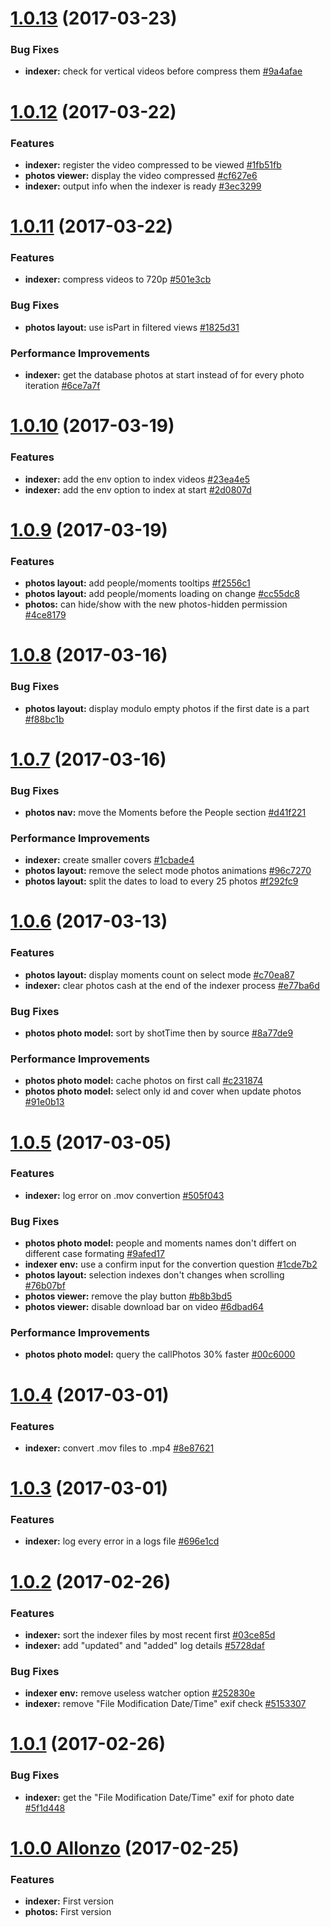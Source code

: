 <a name="1.0.13"></a>
# [1.0.13](https://github.com/CodeCorico/allons-y-photos/compare/1.0.12...1.0.13) (2017-03-23)

### Bug Fixes
* **indexer:** check for vertical videos before compress them [#9a4afae](https://github.com/CodeCorico/allons-y-photos/commit/9a4afae)

<a name="1.0.12"></a>
# [1.0.12](https://github.com/CodeCorico/allons-y-photos/compare/1.0.11...1.0.12) (2017-03-22)

### Features
* **indexer:** register the video compressed to be viewed [#1fb51fb](https://github.com/CodeCorico/allons-y-photos/commit/1fb51fb)
* **photos viewer:** display the video compressed [#cf627e6](https://github.com/CodeCorico/allons-y-photos/commit/cf627e6)
* **indexer:** output info when the indexer is ready [#3ec3299](https://github.com/CodeCorico/allons-y-photos/commit/3ec3299)

<a name="1.0.11"></a>
# [1.0.11](https://github.com/CodeCorico/allons-y-photos/compare/1.0.10...1.0.11) (2017-03-22)

### Features
* **indexer:** compress videos to 720p [#501e3cb](https://github.com/CodeCorico/allons-y-photos/commit/501e3cb)

### Bug Fixes
* **photos layout:** use isPart in filtered views [#1825d31](https://github.com/CodeCorico/allons-y-photos/commit/1825d31)

### Performance Improvements
* **indexer:** get the database photos at start instead of for every photo iteration [#6ce7a7f](https://github.com/CodeCorico/allons-y-photos/commit/6ce7a7f)

<a name="1.0.10"></a>
# [1.0.10](https://github.com/CodeCorico/allons-y-photos/compare/1.0.9...1.0.10) (2017-03-19)

### Features
* **indexer:** add the env option to index videos [#23ea4e5](https://github.com/CodeCorico/allons-y-photos/commit/23ea4e5)
* **indexer:** add the env option to index at start [#2d0807d](https://github.com/CodeCorico/allons-y-photos/commit/2d0807d)

<a name="1.0.9"></a>
# [1.0.9](https://github.com/CodeCorico/allons-y-photos/compare/1.0.8...1.0.9) (2017-03-19)

### Features
* **photos layout:** add people/moments tooltips [#f2556c1](https://github.com/CodeCorico/allons-y-photos/commit/f2556c1)
* **photos layout:** add people/moments loading on change [#cc55dc8](https://github.com/CodeCorico/allons-y-photos/commit/cc55dc8)
* **photos:** can hide/show with the new photos-hidden permission [#4ce8179](https://github.com/CodeCorico/allons-y-photos/commit/4ce8179)

<a name="1.0.8"></a>
# [1.0.8](https://github.com/CodeCorico/allons-y-photos/compare/1.0.7...1.0.8) (2017-03-16)

### Bug Fixes
* **photos layout:** display modulo empty photos if the first date is a part [#f88bc1b](https://github.com/CodeCorico/allons-y-photos/commit/f88bc1b)

<a name="1.0.7"></a>
# [1.0.7](https://github.com/CodeCorico/allons-y-photos/compare/1.0.6...1.0.7) (2017-03-16)

### Bug Fixes
* **photos nav:** move the Moments before the People section [#d41f221](https://github.com/CodeCorico/allons-y-photos/commit/d41f221)

### Performance Improvements
* **indexer:** create smaller covers [#1cbade4](https://github.com/CodeCorico/allons-y-photos/commit/1cbade4)
* **photos layout:** remove the select mode photos animations [#96c7270](https://github.com/CodeCorico/allons-y-photos/commit/96c7270)
* **photos layout:** split the dates to load to every 25 photos [#f292fc9](https://github.com/CodeCorico/allons-y-photos/commit/f292fc9)

<a name="1.0.6"></a>
# [1.0.6](https://github.com/CodeCorico/allons-y-photos/compare/1.0.5...1.0.6) (2017-03-13)

### Features
* **photos layout:** display moments count on select mode [#c70ea87](https://github.com/CodeCorico/allons-y-photos/commit/c70ea87)
* **indexer:** clear photos cash at the end of the indexer process [#e77ba6d](https://github.com/CodeCorico/allons-y-photos/commit/e77ba6d)

### Bug Fixes
* **photos photo model:** sort by shotTime then by source [#8a77de9](https://github.com/CodeCorico/allons-y-photos/commit/8a77de9)

### Performance Improvements
* **photos photo model:** cache photos on first call [#c231874](https://github.com/CodeCorico/allons-y-photos/commit/c231874)
* **photos photo model:** select only id and cover when update photos [#91e0b13](https://github.com/CodeCorico/allons-y-photos/commit/91e0b13)

<a name="1.0.5"></a>
# [1.0.5](https://github.com/CodeCorico/allons-y-photos/compare/1.0.4...1.0.5) (2017-03-05)

### Features
* **indexer:** log error on .mov convertion [#505f043](https://github.com/CodeCorico/allons-y-photos/commit/505f043)

### Bug Fixes
* **photos photo model:** people and moments names don't differt on different case formating [#9afed17](https://github.com/CodeCorico/allons-y-photos/commit/9afed17)
* **indexer env:** use a confirm input for the convertion question [#1cde7b2](https://github.com/CodeCorico/allons-y-photos/commit/1cde7b2)
* **photos layout:** selection indexes don't changes when scrolling [#76b07bf](https://github.com/CodeCorico/allons-y-photos/commit/76b07bf)
* **photos viewer:** remove the play button [#b8b3bd5](https://github.com/CodeCorico/allons-y-photos/commit/b8b3bd5)
* **photos viewer:** disable download bar on video [#6dbad64](https://github.com/CodeCorico/allons-y-photos/commit/6dbad64)

### Performance Improvements
* **photos photo model:** query the callPhotos 30% faster [#00c6000](https://github.com/CodeCorico/allons-y-photos/commit/00c6000)

<a name="1.0.4"></a>
# [1.0.4](https://github.com/CodeCorico/allons-y-photos/compare/1.0.3...1.0.4) (2017-03-01)

### Features
* **indexer:** convert .mov files to .mp4 [#8e87621](https://github.com/CodeCorico/allons-y-photos/commit/8e87621)

<a name="1.0.3"></a>
# [1.0.3](https://github.com/CodeCorico/allons-y-photos/compare/1.0.2...1.0.3) (2017-03-01)

### Features
* **indexer:** log every error in a logs file [#696e1cd](https://github.com/CodeCorico/allons-y-photos/commit/696e1cd)

<a name="1.0.2"></a>
# [1.0.2](https://github.com/CodeCorico/allons-y-photos/compare/1.0.1...1.0.2) (2017-02-26)

### Features
* **indexer:** sort the indexer files by most recent first [#03ce85d](https://github.com/CodeCorico/allons-y-photos/commit/03ce85d)
* **indexer:** add "updated" and "added" log details [#5728daf](https://github.com/CodeCorico/allons-y-photos/commit/5728daf)

### Bug Fixes
* **indexer env:** remove useless watcher option [#252830e](https://github.com/CodeCorico/allons-y-photos/commit/252830e)
* **indexer:** remove "File Modification Date/Time" exif check [#5153307](https://github.com/CodeCorico/allons-y-photos/commit/5153307)

<a name="1.0.1"></a>
# [1.0.1](https://github.com/CodeCorico/allons-y-photos/compare/1.0.0...1.0.1) (2017-02-26)

### Bug Fixes
* **indexer:** get the "File Modification Date/Time" exif for photo date [#5f1d448](https://github.com/CodeCorico/allons-y-photos/commit/5f1d448)

<a name="1.0.0"></a>
# [1.0.0 Allonzo](https://github.com/CodeCorico/allons-y-photos/releases/tag/1.0.0) (2017-02-25)

### Features

* **indexer:** First version
* **photos:** First version
